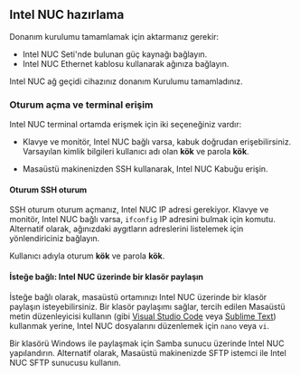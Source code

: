 ## <a name="prepare-your-intel-nuc"></a>Intel NUC hazırlama

Donanım kurulumu tamamlamak için aktarmanız gerekir:

- Intel NUC Seti'nde bulunan güç kaynağı bağlayın.
- Intel NUC Ethernet kablosu kullanarak ağınıza bağlayın.

Intel NUC ağ geçidi cihazınız donanım Kurulumu tamamladınız.

### <a name="sign-in-and-access-the-terminal"></a>Oturum açma ve terminal erişim

Intel NUC terminal ortamda erişmek için iki seçeneğiniz vardır:

- Klavye ve monitör, Intel NUC bağlı varsa, kabuk doğrudan erişebilirsiniz. Varsayılan kimlik bilgileri kullanıcı adı olan **kök** ve parola **kök**.

- Masaüstü makinenizden SSH kullanarak, Intel NUC Kabuğu erişin.

#### <a name="sign-in-with-ssh"></a>Oturum SSH oturum

SSH oturum oturum açmanız, Intel NUC IP adresi gerekiyor. Klavye ve monitör, Intel NUC bağlı varsa, `ifconfig` IP adresini bulmak için komutu. Alternatif olarak, ağınızdaki aygıtların adreslerini listelemek için yönlendiriciniz bağlayın.

Kullanıcı adıyla oturum **kök** ve parola **kök**.

#### <a name="optional-share-a-folder-on-your-intel-nuc"></a>İsteğe bağlı: Intel NUC üzerinde bir klasör paylaşın

İsteğe bağlı olarak, masaüstü ortamınızı Intel NUC üzerinde bir klasör paylaşın isteyebilirsiniz. Bir klasör paylaşımı sağlar, tercih edilen Masaüstü metin düzenleyicisi kullanın (gibi [Visual Studio Code](https://code.visualstudio.com/) veya [Sublime Text](http://www.sublimetext.com/)) kullanmak yerine, Intel NUC dosyalarını düzenlemek için `nano` veya `vi`.

Bir klasörü Windows ile paylaşmak için Samba sunucu üzerinde Intel NUC yapılandırın. Alternatif olarak, Masaüstü makinenizde SFTP istemci ile Intel NUC SFTP sunucusu kullanın.
